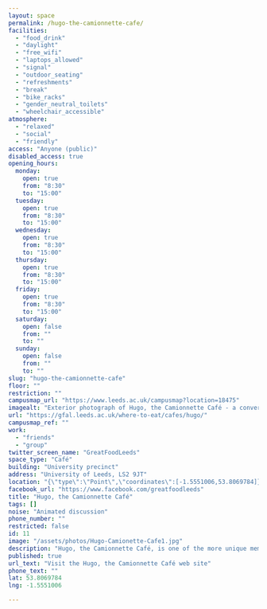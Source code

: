 ```yaml
---
layout: space
permalink: /hugo-the-camionnette-cafe/
facilities:
  - "food_drink"
  - "daylight"
  - "free_wifi"
  - "laptops_allowed"
  - "signal"
  - "outdoor_seating"
  - "refreshments"
  - "break"
  - "bike_racks"
  - "gender_neutral_toilets"
  - "wheelchair_accessible"
atmosphere:
  - "relaxed"
  - "social"
  - "friendly"
access: "Anyone (public)"
disabled_access: true
opening_hours:
  monday:
    open: true
    from: "8:30"
    to: "15:00"
  tuesday:
    open: true
    from: "8:30"
    to: "15:00"
  wednesday:
    open: true
    from: "8:30"
    to: "15:00"
  thursday:
    open: true
    from: "8:30"
    to: "15:00"
  friday:
    open: true
    from: "8:30"
    to: "15:00"
  saturday:
    open: false
    from: ""
    to: ""
  sunday:
    open: false
    from: ""
    to: ""
slug: "hugo-the-camionnette-cafe"
floor: ""
restriction: ""
campusmap_url: "https://www.leeds.ac.uk/campusmap?location=18475"
imagealt: "Exterior photograph of Hugo, the Camionnette Café - a converted Citroën H Van - with Clothworker's Building Central in the backgournd"
url: "https://gfal.leeds.ac.uk/where-to-eat/cafes/hugo/"
campusmap_ref: ""
work:
  - "friends"
  - "group"
twitter_screen_name: "GreatFoodLeeds"
space_type: "Café"
building: "University precinct"
address: "University of Leeds, LS2 9JT"
location: "{\"type\":\"Point\",\"coordinates\":[-1.5551006,53.8069784]}"
facebook_url: "https://www.facebook.com/greatfoodleeds"
title: "Hugo, the Camionnette Café"
tags: []
noise: "Animated discussion"
phone_number: ""
restricted: false
id: 11
image: "/assets/photos/Hugo-Camionette-Cafe1.jpg"
description: "Hugo, the Camionnette Café, is one of the more unique members of the Great Food at Leeds team and sells a range of hot drinks, pastries and brownies."
published: true
url_text: "Visit the Hugo, the Camionnette Café web site"
phone_text: ""
lat: 53.8069784
lng: -1.5551006

---
```

